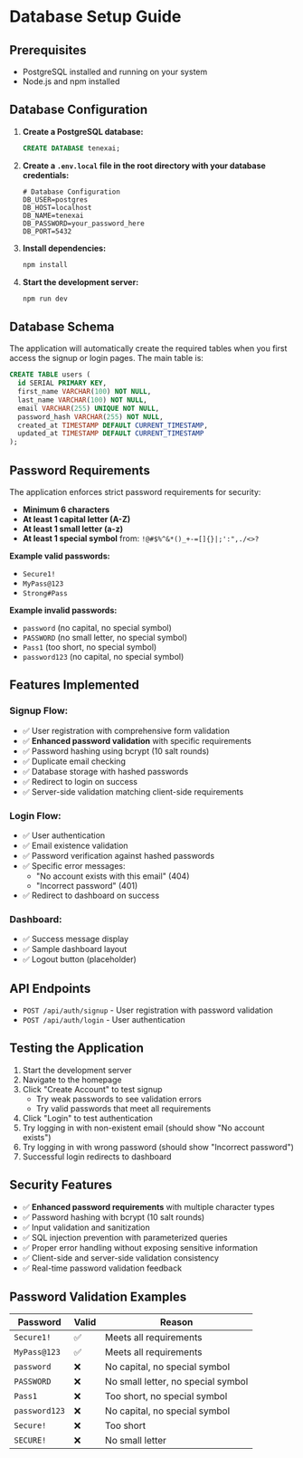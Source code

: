 # Database Setup Guide

## Prerequisites
- PostgreSQL installed and running on your system
- Node.js and npm installed

## Database Configuration

1. **Create a PostgreSQL database:**
   ```sql
   CREATE DATABASE tenexai;
   ```

2. **Create a `.env.local` file in the root directory with your database credentials:**
   ```env
   # Database Configuration
   DB_USER=postgres
   DB_HOST=localhost
   DB_NAME=tenexai
   DB_PASSWORD=your_password_here
   DB_PORT=5432
   ```

3. **Install dependencies:**
   ```bash
   npm install
   ```

4. **Start the development server:**
   ```bash
   npm run dev
   ```

## Database Schema

The application will automatically create the required tables when you first access the signup or login pages. The main table is:

```sql
CREATE TABLE users (
  id SERIAL PRIMARY KEY,
  first_name VARCHAR(100) NOT NULL,
  last_name VARCHAR(100) NOT NULL,
  email VARCHAR(255) UNIQUE NOT NULL,
  password_hash VARCHAR(255) NOT NULL,
  created_at TIMESTAMP DEFAULT CURRENT_TIMESTAMP,
  updated_at TIMESTAMP DEFAULT CURRENT_TIMESTAMP
);
```

## Password Requirements

The application enforces strict password requirements for security:

- **Minimum 6 characters**
- **At least 1 capital letter (A-Z)**
- **At least 1 small letter (a-z)**
- **At least 1 special symbol** from: `!@#$%^&*()_+-=[]{}|;':",./<>?`

**Example valid passwords:**
- `Secure1!`
- `MyPass@123`
- `Strong#Pass`

**Example invalid passwords:**
- `password` (no capital, no special symbol)
- `PASSWORD` (no small letter, no special symbol)
- `Pass1` (too short, no special symbol)
- `password123` (no capital, no special symbol)

## Features Implemented

### Signup Flow:
- ✅ User registration with comprehensive form validation
- ✅ **Enhanced password validation** with specific requirements
- ✅ Password hashing using bcrypt (10 salt rounds)
- ✅ Duplicate email checking
- ✅ Database storage with hashed passwords
- ✅ Redirect to login on success
- ✅ Server-side validation matching client-side requirements

### Login Flow:
- ✅ User authentication
- ✅ Email existence validation
- ✅ Password verification against hashed passwords
- ✅ Specific error messages:
  - "No account exists with this email" (404)
  - "Incorrect password" (401)
- ✅ Redirect to dashboard on success

### Dashboard:
- ✅ Success message display
- ✅ Sample dashboard layout
- ✅ Logout button (placeholder)

## API Endpoints

- `POST /api/auth/signup` - User registration with password validation
- `POST /api/auth/login` - User authentication

## Testing the Application

1. Start the development server
2. Navigate to the homepage
3. Click "Create Account" to test signup
   - Try weak passwords to see validation errors
   - Try valid passwords that meet all requirements
4. Click "Login" to test authentication
5. Try logging in with non-existent email (should show "No account exists")
6. Try logging in with wrong password (should show "Incorrect password")
7. Successful login redirects to dashboard

## Security Features

- ✅ **Enhanced password requirements** with multiple character types
- ✅ Password hashing with bcrypt (10 salt rounds)
- ✅ Input validation and sanitization
- ✅ SQL injection prevention with parameterized queries
- ✅ Proper error handling without exposing sensitive information
- ✅ Client-side and server-side validation consistency
- ✅ Real-time password validation feedback

## Password Validation Examples

| Password | Valid | Reason |
|----------|-------|--------|
| `Secure1!` | ✅ | Meets all requirements |
| `MyPass@123` | ✅ | Meets all requirements |
| `password` | ❌ | No capital, no special symbol |
| `PASSWORD` | ❌ | No small letter, no special symbol |
| `Pass1` | ❌ | Too short, no special symbol |
| `password123` | ❌ | No capital, no special symbol |
| `Secure!` | ❌ | Too short |
| `SECURE!` | ❌ | No small letter | 
